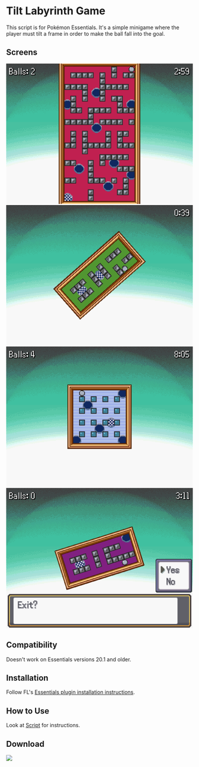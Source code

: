 # Tilt Labyrinth Game
This script is for Pokémon Essentials. It's a simple minigame where the player must tilt a frame in order to make the ball fall into the goal.

## Screens
![](Screens/gif.gif)
![](Screens/screen.png)
![](Screens/screen2.png)
![](Screens/screen3.png)

## Compatibility
Doesn't work on Essentials versions 20.1 and older.

## Installation
Follow FL's [Essentials plugin installation instructions](https://github.com/FL-/Misc/tree/main/Guides/EssentialsInstallPlugin).

## How to Use
Look at [Script](/Content/Plugins/Tilt%20Labyrinth/001_Tilt%20Labyrinth.rb) for instructions.

## Download
[![](https://custom-icon-badges.demolab.com/badge/-Download-red?style=for-the-badge&logo=download&logoColor=white)](../../archive/refs/heads/main.zip)